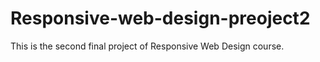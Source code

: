 # Responsive-web-design-preoject2
This is the second final project of Responsive Web Design course.
